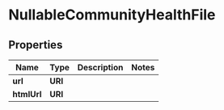 

# NullableCommunityHealthFile


## Properties

| Name | Type | Description | Notes |
|------------ | ------------- | ------------- | -------------|
|**url** | **URI** |  |  |
|**htmlUrl** | **URI** |  |  |



